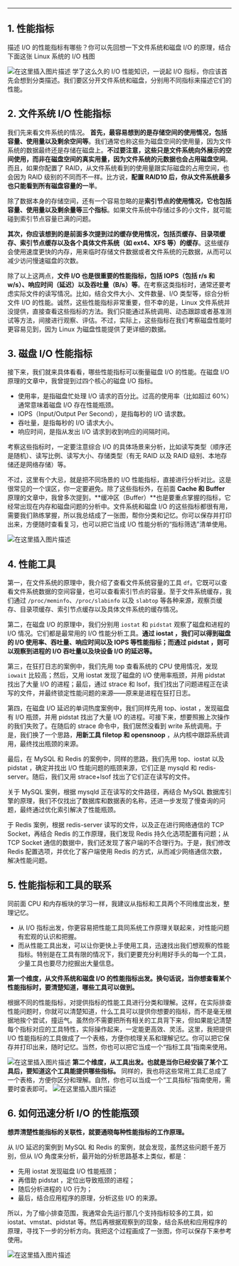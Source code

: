 

--------------
##  1. 性能指标
描述 I/O 的性能指标有哪些？你可以先回想一下文件系统和磁盘 I/O 的原理，结合下面这张 Linux 系统的 I/O 栈图

![在这里插入图片描述](https://i-blog.csdnimg.cn/blog_migrate/5453c0b6b970893e4913074d2cf83bb4.png)
学了这么久的 I/O 性能知识，一说起 I/O 指标，你应该首先会想到分类描述。我们要区分开文件系统和磁盘，分别用不同指标来描述它们的性能。

##  2. 文件系统 I/O 性能指标

我们先来看文件系统的情况。
**首先，最容易想到的是存储空间的使用情况，包括容量、使用量以及剩余空间等**。我们通常也称这些为磁盘空间的使用量，因为文件系统的数据最终还是存储在磁盘上。**不过要注意，这些只是文件系统向外展示的空间使用，而非在磁盘空间的真实用量，因为文件系统的元数据也会占用磁盘空间**。而且，如果你配置了 RAID，从文件系统看到的使用量跟实际磁盘的占用空间，也会因为 RAID 级别的不同而不一样。比方说，**配置 RAID10 后，你从文件系统最多也只能看到所有磁盘容量的一半**。

除了数据本身的存储空间，还有一个容易忽略的是**索引节点的使用情况，它也包括容量、使用量以及剩余量等三个指标**。如果文件系统中存储过多的小文件，就可能碰到索引节点容量已满的问题。

**其次，你应该想到的是前面多次提到过的缓存使用情况，包括页缓存、目录项缓存、索引节点缓存以及各个具体文件系统（如 ext4、XFS 等）的缓存**。这些缓存会使用速度更快的内存，用来临时存储文件数据或者文件系统的元数据，从而可以减少访问慢速磁盘的次数。

除了以上这两点，**文件 I/O 也是很重要的性能指标，包括 IOPS（包括 r/s 和 w/s）、响应时间（延迟）以及吞吐量（B/s）等**。在考察这类指标时，通常还要考虑实际文件的读写情况。比如，结合文件大小、文件数量、I/O 类型等，综合分析文件 I/O 的性能。诚然，这些性能指标非常重要，但不幸的是，Linux 文件系统并没提供，直接查看这些指标的方法。我们只能通过系统调用、动态跟踪或者基准测试等方法，间接进行观察、评估。不过，实际上，这些指标在我们考察磁盘性能时更容易见到，因为 Linux 为磁盘性能提供了更详细的数据。


## 3. 磁盘 I/O 性能指标
接下来，我们就来具体看看，哪些性能指标可以衡量磁盘 I/O 的性能。在磁盘 I/O 原理的文章中，我曾提到过四个核心的磁盘 I/O 指标。

 - 使用率，是指磁盘忙处理 I/O 请求的百分比。过高的使用率（比如超过 60%）通常意味着磁盘 I/O 存在性能瓶颈。
 - IOPS（Input/Output Per Second），是指每秒的 I/O 请求数。
 - 吞吐量，是指每秒的 I/O 请求大小。
 - 响应时间，是指从发出 I/O 请求到收到响应的间隔时间。


考察这些指标时，一定要注意综合 I/O 的具体场景来分析，比如读写类型（顺序还是随机）、读写比例、读写大小、存储类型（有无 RAID 以及 RAID 级别、本地存储还是网络存储）等。

不过，这里有个大忌，就是把不同场景的 I/O 性能指标，直接进行分析对比。这是很常见的一个误区，你一定要避免。除了这些指标外，在前面 **Cache 和 Buffer** 原理的文章中，我曾多次提到，**缓冲区（Buffer）**也是要重点掌握的指标，它经常出现在内存和磁盘问题的分析中。文件系统和磁盘 I/O 的这些指标都很有用，需要我们熟练掌握，所以我总结成了一张图，帮你分类和记忆。你可以保存并打印出来，方便随时查看复习，也可以把它当成 I/O 性能分析的“指标筛选”清单使用。

![在这里插入图片描述](https://i-blog.csdnimg.cn/blog_migrate/e1ecc009f3999cd3397f0da1e6bf998b.png)
##  4. 性能工具

第一，在文件系统的原理中，我介绍了查看文件系统容量的工具 `df`。它既可以查看文件系统数据的空间容量，也可以查看索引节点的容量。至于文件系统缓存，我们通过 `/proc/meminfo`、`/proc/slabinfo` 以及 `slabtop` 等各种来源，观察页缓存、目录项缓存、索引节点缓存以及具体文件系统的缓存情况。


第二，在磁盘 I/O 的原理中，我们分别用 `iostat` 和 `pidstat` 观察了磁盘和进程的 I/O 情况。它们都是最常用的 I/O 性能分析工具。**通过 iostat ，我们可以得到磁盘的 I/O 使用率、吞吐量、响应时间以及 IOPS 等性能指标；而通过 pidstat ，则可以观察到进程的 I/O 吞吐量以及块设备 I/O 的延迟等。**

第三，在狂打日志的案例中，我们先用 top 查看系统的 CPU 使用情况，发现 `iowait` 比较高；然后，又用 iostat 发现了磁盘的 I/O 使用率瓶颈，并用 pidstat 找出了大量 I/O 的进程；最后，通过 strace 和 lsof，我们找出了问题进程正在读写的文件，并最终锁定性能问题的来源——原来是进程在狂打日志。

第四，在磁盘 I/O 延迟的单词热度案例中，我们同样先用 top、iostat ，发现磁盘有 I/O 瓶颈，并用 pidstat 找出了大量 I/O 的进程。可接下来，想要照搬上次操作的我们失败了。在随后的 strace 命令中，我们居然没看到 write 系统调用。于是，我们换了一个思路，**用新工具 filetop 和 opensnoop** ，从内核中跟踪系统调用，最终找出瓶颈的来源。

最后，在 MySQL 和 Redis 的案例中，同样的思路，我们先用 top、iostat 以及 pidstat ，确定并找出 I/O 性能问题的瓶颈来源，它们正是 mysqld 和 redis-server。随后，我们又用 strace+lsof 找出了它们正在读写的文件。

关于 MySQL 案例，根据 mysqld 正在读写的文件路径，再结合 MySQL 数据库引擎的原理，我们不仅找出了数据库和数据表的名称，还进一步发现了慢查询的问题，最终通过优化索引解决了性能瓶颈。

于 Redis 案例，根据 redis-server 读写的文件，以及正在进行网络通信的 TCP Socket，再结合 Redis 的工作原理，我们发现 Redis 持久化选项配置有问题；从 TCP Socket 通信的数据中，我们还发现了客户端的不合理行为。于是，我们修改 Redis 配置选项，并优化了客户端使用 Redis 的方式，从而减少网络通信次数，解决性能问题。


## 5. 性能指标和工具的联系

同前面 CPU 和内存板块的学习一样，我建议从指标和工具两个不同维度出发，整理记忆。

 - 从 I/O 指标出发，你更容易把性能工具同系统工作原理关联起来，对性能问题有宏观的认识和把握。
 - 而从性能工具出发，可以让你更快上手使用工具，迅速找出我们想观察的性能指标。特别是在工具有限的情况下，我们更要充分利用好手头的每一个工具，少量工具也要尽力挖掘出大量信息。

**第一个维度，从文件系统和磁盘 I/O 的性能指标出发。换句话说，当你想查看某个性能指标时，要清楚知道，哪些工具可以做到。**

根据不同的性能指标，对提供指标的性能工具进行分类和理解。这样，在实际排查性能问题时，你就可以清楚知道，什么工具可以提供你想要的指标，而不是毫无根据地挨个尝试，撞运气。虽然你不需要把所有相关的工具背下来，但如果能记清楚每个指标对应的工具特性，实际操作起来，一定能更高效、灵活。这里，我把提供 I/O 性能指标的工具做成了一个表格，方便你梳理关系和理解记忆。你可以把它保存并打印出来，随时记忆。当然，你也可以把它当成一个“指标工具”指南来使用。

![在这里插入图片描述](https://i-blog.csdnimg.cn/blog_migrate/0f8c547dcf2d9034cb4369702155f7ae.png)
**第二个维度，从工具出发。也就是当你已经安装了某个工具后，要知道这个工具能提供哪些指标。**
同样的，我也将这些常用工具汇总成了一个表格，方便你区分和理解。自然，你也可以当成一个“工具指标”指南使用，需要时查表即可。
![在这里插入图片描述](https://i-blog.csdnimg.cn/blog_migrate/2f42146156598bd382f2e17e10c00ea1.png)
## 6. 如何迅速分析 I/O 的性能瓶颈

**想弄清楚性能指标的关联性，就要通晓每种性能指标的工作原理。**

从 I/O 延迟的案例到 MySQL 和 Redis 的案例，就会发现，虽然这些问题千差万别，但从 I/O 角度来分析，最开始的分析思路基本上类似，都是：

 - 先用 iostat 发现磁盘 I/O 性能瓶颈；
 - 再借助 pidstat ，定位出导致瓶颈的进程；
 - 随后分析进程的 I/O 行为；
 - 最后，结合应用程序的原理，分析这些 I/O 的来源。


所以，为了缩小排查范围，我通常会先运行那几个支持指标较多的工具，如 iostat、vmstat、pidstat 等。然后再根据观察到的现象，结合系统和应用程序的原理，寻找下一步的分析方向。我把这个过程画成了一张图，你可以保存下来参考使用。


![在这里插入图片描述](https://i-blog.csdnimg.cn/blog_migrate/ff47cd25c27484c79db8b82509e9a2bf.png)

